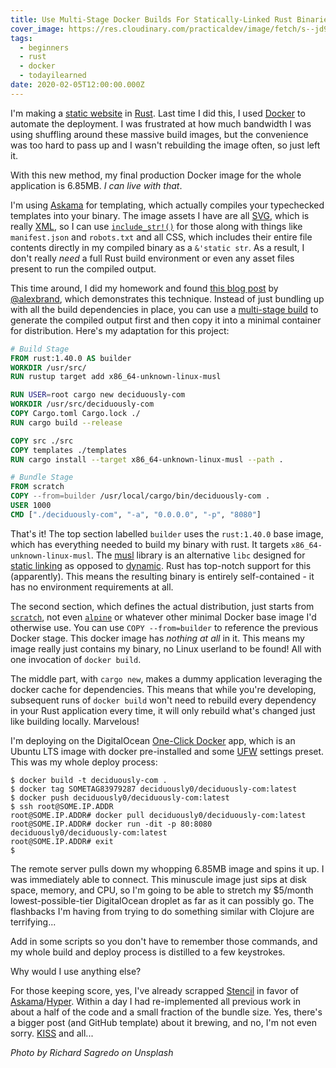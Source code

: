 ```yaml
---
title: Use Multi-Stage Docker Builds For Statically-Linked Rust Binaries
cover_image: https://res.cloudinary.com/practicaldev/image/fetch/s--jd9si7y1--/c_imagga_scale,f_auto,fl_progressive,h_420,q_auto,w_1000/https://dev-to-uploads.s3.amazonaws.com/i/c8jy6kr09r0zhjmlj3pr.jpg
tags:
  - beginners
  - rust
  - docker
  - todayilearned
date: 2020-02-05T12:00:00.000Z
---
```


I'm making a [static website](https://en.wikipedia.org/wiki/Static_web_page) in [Rust](https://www.rust-lang.org/). Last time I did this, I used [Docker](https://www.docker.com/) to automate the deployment. I was frustrated at how much bandwidth I was using shuffling around these massive build images, but the convenience was too hard to pass up and I wasn't rebuilding the image often, so just left it.

With this new method, my final production Docker image for the whole application is 6.85MB. _I can live with that_.

I'm using [Askama](https://github.com/djc/askama) for templating, which actually compiles your typechecked templates into your binary. The image assets I have are all [SVG](https://www.w3.org/Graphics/SVG/), which is really [XML](https://en.wikipedia.org/wiki/XML), so I can use [`include_str!()`](https://doc.rust-lang.org/std/macro.include_str.html) for those along with things like `manifest.json` and `robots.txt` and all CSS, which includes their entire file contents directly in my compiled binary as a `&'static str`. As a result, I don't really _need_ a full Rust build environment or even any asset files present to run the compiled output.

This time around, I did my homework and found [this blog post](https://alexbrand.dev/post/how-to-package-rust-applications-into-minimal-docker-containers/) by [@alexbrand](https://twitter.com/alexbrand), which demonstrates this technique. Instead of just bundling up with all the build dependencies in place, you can use a [multi-stage build](https://docs.docker.com/develop/develop-images/multistage-build/) to generate the compiled output first and then copy it into a minimal container for distribution. Here's my adaptation for this project:

```dockerfile
# Build Stage
FROM rust:1.40.0 AS builder
WORKDIR /usr/src/
RUN rustup target add x86_64-unknown-linux-musl

RUN USER=root cargo new deciduously-com
WORKDIR /usr/src/deciduously-com
COPY Cargo.toml Cargo.lock ./
RUN cargo build --release

COPY src ./src
COPY templates ./templates
RUN cargo install --target x86_64-unknown-linux-musl --path .

# Bundle Stage
FROM scratch
COPY --from=builder /usr/local/cargo/bin/deciduously-com .
USER 1000
CMD ["./deciduously-com", "-a", "0.0.0.0", "-p", "8080"]
```

That's it! The top section labelled `builder` uses the `rust:1.40.0` base image, which has everything needed to build my binary with rust. It targets `x86_64-unknown-linux-musl`. The [musl](https://www.musl-libc.org/) library is an alternative `libc` designed for [static linking](https://en.wikipedia.org/wiki/Static_library) as opposed to [dynamic](https://en.wikipedia.org/wiki/Dynamic_linker). Rust has top-notch support for this (apparently). This means the resulting binary is entirely self-contained - it has no environment requirements at all.

The second section, which defines the actual distribution, just starts from [`scratch`](https://hub.docker.com/_/scratch/), not even [`alpine`](https://www.alpinelinux.org/) or whatever other minimal Docker base image I'd otherwise use. You can use `COPY --from=builder` to reference the previous Docker stage. This docker image has _nothing at all_ in it. This means my image really just contains my binary, no Linux userland to be found! All with one invocation of `docker build`.

The middle part, with `cargo new`, makes a dummy application leveraging the docker cache for dependencies. This means that while you're developing, subsequent runs of `docker build` won't need to rebuild every dependency in your Rust application every time, it will only rebuild what's changed just like building locally. Marvelous!

I'm deploying on the DigitalOcean [One-Click Docker](https://marketplace.digitalocean.com/apps/docker) app, which is an Ubuntu LTS image with docker pre-installed and some [UFW](https://en.wikipedia.org/wiki/Uncomplicated_Firewall) settings preset. This was my whole deploy process:

```
$ docker build -t deciduously-com .
$ docker tag SOMETAG83979287 deciduously0/deciduously-com:latest
$ docker push deciduously0/deciduously-com:latest
$ ssh root@SOME.IP.ADDR
root@SOME.IP.ADDR# docker pull deciduously0/deciduously-com:latest
root@SOME.IP.ADDR# docker run -dit -p 80:8080 deciduously0/deciduously-com:latest
root@SOME.IP.ADDR# exit
$
```

The remote server pulls down my whopping 6.85MB image and spins it up. I was immediately able to connect. This minuscule image just sips at disk space, memory, and CPU, so I'm going to be able to stretch my $5/month lowest-possible-tier DigitalOcean droplet as far as it can possibly go. The flashbacks I'm having from trying to do something similar with Clojure are terrifying...

Add in some scripts so you don't have to remember those commands, and my whole build and deploy process is distilled to a few keystrokes.

Why would I use anything else?

For those keeping score, yes, I've already scrapped [Stencil](https://dev.to/deciduously/stencil-i-think-i-found-my-frontend-home-46bf) in favor of [Askama](https://github.com/djc/askama)/[Hyper](https://hyper.rs/). Within a day I had re-implemented all previous work in about a half of the code and a small fraction of the bundle size. Yes, there's a bigger post (and GitHub template) about it brewing, and no, I'm not even sorry. [KISS](https://en.wikipedia.org/wiki/KISS_principle) and all...

_Photo by Richard Sagredo on Unsplash_
